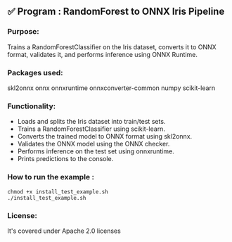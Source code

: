 ## ✅ Program : RandomForest to ONNX Iris Pipeline

### Purpose:
Trains a RandomForestClassifier on the Iris dataset, converts it to ONNX format, validates it, and performs inference using ONNX Runtime.

### Packages used:
skl2onnx onnx onnxruntime onnxconverter-common numpy scikit-learn

### Functionality:
- Loads and splits the Iris dataset into train/test sets.
- Trains a RandomForestClassifier using scikit-learn.
- Converts the trained model to ONNX format using skl2onnx.
- Validates the ONNX model using the ONNX checker.
- Performs inference on the test set using onnxruntime.
- Prints predictions to the console.

### How to run the example :
```
chmod +x install_test_example.sh 
./install_test_example.sh
```
### License: 
It's covered under Apache 2.0 licenses
